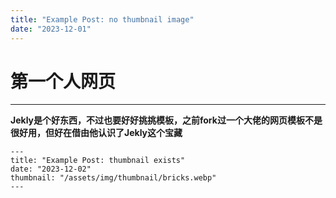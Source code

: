 ```yaml
---
title: "Example Post: no thumbnail image"
date: "2023-12-01"
---
```


# 第一个人网页
---

**Jekly是个好东西，不过也要好好挑挑模板，之前fork过一个大佬的网页模板不是很好用，但好在借由他认识了Jekly这个宝藏**

```
---
title: "Example Post: thumbnail exists"
date: "2023-12-02"
thumbnail: "/assets/img/thumbnail/bricks.webp"
---
```

